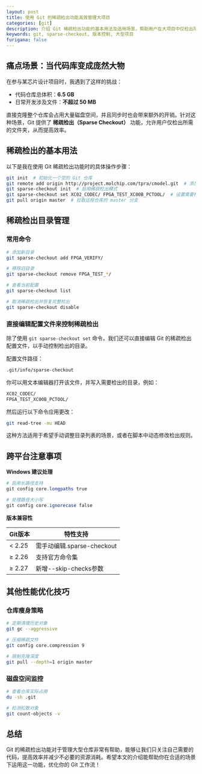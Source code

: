 ```yaml
---
layout: post
title: 使用 Git 的稀疏检出功能高效管理大项目
categories: [git]
description: 介绍 Git 稀疏检出功能的基本用法及适用场景，帮助用户在大项目中仅检出所需文件夹，提高效率。
keywords: git, sparse-checkout, 版本控制, 大型项目
furigana: false
---
```


## 痛点场景：当代码库变成庞然大物

在参与某芯片设计项目时，我遇到了这样的挑战：
- 代码仓库总体积：**6.5 GB**
- 日常开发涉及文件：**不超过 50 MB**

直接克隆整个仓库会占用大量磁盘空间，并且同步时也会带来额外的开销。针对这种场景，Git 提供了 **稀疏检出（Sparse Checkout）** 功能，允许用户仅检出所需的文件夹，从而提高效率。


## 稀疏检出的基本用法

以下是我在使用 Git 稀疏检出功能时的具体操作步骤：

```sh
git init  # 初始化一个空的 Git 仓库
git remote add origin http://project.molchip.com/tpra/cmodel.git  # 添加远程仓库
git sparse-checkout init  # 启用稀疏检出模式
git sparse-checkout set XC02_CODEC/ FPGA_TEST_XC00B_PCTOOL/  # 设置需要检出的目录
git pull origin master  # 拉取远程仓库的 master 分支
```

## 稀疏检出目录管理

### 常用命令
```bash
# 添加新目录
git sparse-checkout add FPGA_VERIFY/

# 移除旧目录
git sparse-checkout remove FPGA_TEST_*/

# 查看当前配置
git sparse-checkout list

# 取消稀疏检出并恢复完整检出
git sparse-checkout disable
```

### 直接编辑配置文件来控制稀疏检出

除了使用 `git sparse-checkout set` 命令，我们还可以直接编辑 Git 的稀疏检出配置文件，以手动控制检出的目录。

配置文件路径：

```sh
.git/info/sparse-checkout
```

你可以用文本编辑器打开该文件，并写入需要检出的目录，例如：

```sh
XC02_CODEC/
FPGA_TEST_XC00B_PCTOOL/
```

然后运行以下命令应用更改：

```sh
git read-tree -mu HEAD
```

这种方法适用于希望手动调整目录列表的场景，或者在脚本中动态修改检出规则。


## 跨平台注意事项

**Windows 建议处理**
```powershell
# 启用长路径支持
git config core.longpaths true

# 处理路径大小写
git config core.ignorecase false
```

**版本兼容性**

| Git版本 | 特性支持                   |
| ------- | -------------------------- |
| < 2.25  | 需手动编辑.sparse-checkout |
| ≥ 2.26  | 支持官方命令集             |
| ≥ 2.27  | 新增--skip-checks参数      |


## 其他性能优化技巧

### 仓库瘦身策略
```bash
# 定期清理历史对象
git gc --aggressive

# 压缩稀疏文件
git config core.compression 9

# 限制克隆深度
git pull --depth=1 origin master
```

### 磁盘空间监控
```bash
# 查看仓库实际占用
du -sh .git

# 检测松散对象
git count-objects -v
```


## 总结

Git 的稀疏检出功能对于管理大型仓库非常有帮助，能够让我们只关注自己需要的代码，提高效率并减少不必要的资源消耗。希望本文的介绍能帮助你在合适的场景下运用这一功能，优化你的 Git 工作流！
